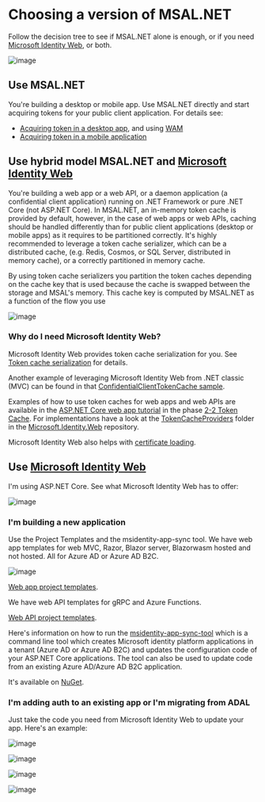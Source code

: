 # Choosing a version of MSAL.NET

Follow the decision tree to see if MSAL.NET alone is enough, or if you need [Microsoft Identity Web](https://github.com/AzureAD/microsoft-identity-web), or both.

![image](https://user-images.githubusercontent.com/19942418/110971276-83910700-830f-11eb-8c89-35bf10291ef3.png)

## Use MSAL.NET

You're building a desktop or mobile app. Use MSAL.NET directly and start acquiring tokens for your public client application. For details see:
- [Acquiring token in a desktop app](/azure/active-directory/develop/scenario-desktop-acquire-token?tabs=dotnet), and using [WAM](wam)
- [Acquiring token in a mobile application](/azure/active-directory/develop/scenario-mobile-acquire-token)

## Use **hybrid model** MSAL.NET and [Microsoft Identity Web](https://github.com/AzureAD/microsoft-identity-web/)

You're building a web app or a web API, or a daemon application (a confidential client application) running on .NET Framework or pure .NET Core (not ASP.NET Core). In MSAL.NET, an in-memory token cache is provided by default, however, in the case of web apps or web APIs, caching should be handled differently than for public client applications (desktop or mobile apps) as it requires to be partitioned correctly. It's highly recommended to leverage a token cache serializer, which can be a distributed cache, (e.g. Redis, Cosmos, or SQL Server, distributed in memory cache), or a correctly partitioned in memory cache.

By using token cache serializers you partition the token caches depending on the cache key that is used because the cache is swapped between the storage and MSAL's memory. This cache key is computed by MSAL.NET as a function of the flow you use

![image](https://user-images.githubusercontent.com/13203188/110454488-9618ff80-80c7-11eb-86a1-48ccd8ddaea4.png)

### Why do I need Microsoft Identity Web?

Microsoft Identity Web provides token cache serialization for you.  See [Token cache serialization](https://github.com/AzureAD/microsoft-identity-web/wiki/asp-net#token-cache-serialization-for-msalnet) for details.

Another example of leveraging Microsoft Identity Web from .NET classic (MVC) can be found in that [ConfidentialClientTokenCache sample](https://github.com/Azure-Samples/active-directory-dotnet-v1-to-v2/tree/master/ConfidentialClientTokenCache).

Examples of how to use token caches for web apps and web APIs are available in the [ASP.NET Core web app tutorial](/samples/azure-samples/active-directory-aspnetcore-webapp-openidconnect-v2/enable-webapp-signin/) in the phase [2-2 Token Cache](https://github.com/Azure-Samples/active-directory-aspnetcore-webapp-openidconnect-v2/tree/master/2-WebApp-graph-user/2-2-TokenCache). For implementations have a look at the [TokenCacheProviders](https://github.com/AzureAD/microsoft-identity-web/tree/master/src/Microsoft.Identity.Web/TokenCacheProviders) folder in the [Microsoft.Identity.Web](https://github.com/AzureAD/microsoft-identity-web) repository.

Microsoft Identity Web also helps with [certificate loading](https://github.com/AzureAD/microsoft-identity-web/wiki/asp-net#help-loading-certificates). 

## Use [Microsoft Identity Web](https://github.com/AzureAD/microsoft-identity-web/)

I'm using ASP.NET Core. See what Microsoft Identity Web has to offer:

![image](https://user-images.githubusercontent.com/19942418/125811549-88eedf0f-81ab-456e-9503-3393a5ba0306.png)

### I'm building a new application

Use the Project Templates and the msidentity-app-sync tool. We have web app templates for web MVC, Razor, Blazor server, Blazorwasm hosted and not hosted. All for Azure AD or Azure AD B2C.

![image](https://user-images.githubusercontent.com/13203188/107696478-4acf2500-6cb2-11eb-9e78-2f211cd3f6ab.png)


[Web app project templates](https://github.com/AzureAD/microsoft-identity-web/wiki/web-app-template).

We have web API templates for gRPC and Azure Functions.

[Web API project templates](https://github.com/AzureAD/microsoft-identity-web/wiki/web-api-template).

Here's information on how to run the [msidentity-app-sync-tool](https://github.com/AzureAD/microsoft-identity-web/blob/master/tools/app-provisioning-tool/README.md) which is a command line tool which creates Microsoft identity platform applications in a tenant (Azure AD or Azure AD B2C) and updates the configuration code of your ASP.NET Core applications. The tool can also be used to update code from an existing Azure AD/Azure AD B2C application.

It's available on [NuGet](https://www.nuget.org/packages/msidentity-app-sync/).

### I'm adding auth to an existing app or I'm migrating from ADAL

Just take the code you need from Microsoft Identity Web to update your app. Here's an example:

![image](https://user-images.githubusercontent.com/13203188/95241144-aaea2200-080d-11eb-8633-51e7796750ce.png)


![image](https://user-images.githubusercontent.com/13203188/95241423-03212400-080e-11eb-99a3-6fbb7a38cd0c.png)


![image](https://user-images.githubusercontent.com/13203188/95241601-47142900-080e-11eb-9c0c-6ebf2febb9db.png)


![image](https://user-images.githubusercontent.com/13203188/95241777-8e9ab500-080e-11eb-92d7-dca52d37ec8b.png)

